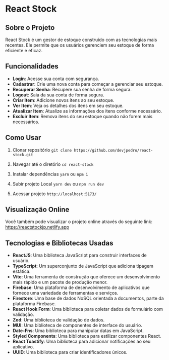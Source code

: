 # React Stock

## Sobre o Projeto

React Stock é um gestor de estoque construído com as tecnologias mais recentes. Ele permite que os usuários gerenciem seu estoque de forma eficiente e eficaz.

## Funcionalidades

- **Login**: Acesse sua conta com segurança.
- **Cadastrar**: Crie uma nova conta para começar a gerenciar seu estoque.
- **Recuperar Senha**: Recupere sua senha de forma segura.
- **Logout**: Saia da sua conta de forma segura.
- **Criar Item**: Adicione novos itens ao seu estoque.
- **Ver Item**: Veja os detalhes dos itens em seu estoque.
- **Atualizar Item**: Atualize as informações dos itens conforme necessário.
- **Excluir Item**: Remova itens do seu estoque quando não forem mais necessários.

## Como Usar

1. Clonar repositório
``git clone https://github.com/devjpedro/react-stock.git``

2. Navegar até o diretório
``cd react-stock``

3. Instalar dependências
``yarn`` ou ``npm i``

4. Subir projeto Local
``yarn dev`` ou ``npm run dev``

5. Acessar projeto
``http://localhost:5173/``

## Visualização Online

Você também pode visualizar o projeto online através do seguinte link:
https://reactstockjp.netlify.app

## Tecnologias e Bibliotecas Usadas

- **ReactJS**: Uma biblioteca JavaScript para construir interfaces de usuário.
- **TypeScript**: Um superconjunto de JavaScript que adiciona tipagem estática.
- **Vite**: Uma ferramenta de construção que oferece um desenvolvimento mais rápido e um pacote de produção menor.
- **Firebase**: Uma plataforma de desenvolvimento de aplicativos que fornece uma variedade de ferramentas e serviços.
- **Firestore**: Uma base de dados NoSQL orientada a documentos, parte da plataforma Firebase.
- **React Hook Form**: Uma biblioteca para coletar dados de formulário com validação.
- **Zod**: Uma biblioteca de validação de dados.
- **MUI**: Uma biblioteca de componentes de interface do usuário.
- **Date-Fns**: Uma biblioteca para manipular datas em JavaScript.
- **Styled Components**: Uma biblioteca para estilizar componentes React.
- **React Toastify**: Uma biblioteca para adicionar notificações ao seu aplicativo.
- **UUID**: Uma biblioteca para criar identificadores únicos.

